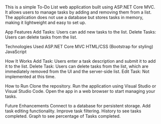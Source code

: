 This is a simple To-Do List web application built using ASP.NET Core MVC. 
It allows users to manage tasks by adding and removing them from a list. 
The application does not use a database but stores tasks in memory, making it lightweight and easy to set up.

App Features
Add Tasks: Users can add new tasks to the list.
Delete Tasks: Users can delete tasks from the list.

Technologies Used
ASP.NET Core MVC
HTML/CSS (Bootstrap for styling)
JavaScript

How It Works
Add Task: Users enter a task description and submit it to add it to the list.
Delete Task: Users can delete tasks from the list, which are immediately removed from the UI and the server-side list.
Edit Task: Not implemented at this time. 

How to Run
Clone the repository.
Run the application using Visual Studio or Visual Studio Code.
Open the app in a web browser to start managing your tasks.

Future Enhancements
Connect to a database for persistent storage.
Add task editing functionality.
Improve task filtering.
History to see tasks completed.
Graph to see percentage of Tasks completed.
